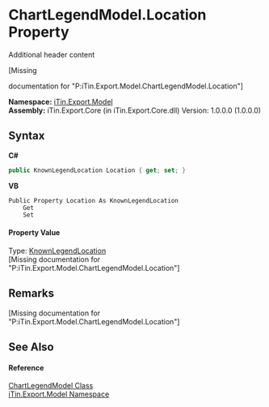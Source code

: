 # ChartLegendModel.Location Property 
Additional header content 

\[Missing <summary> documentation for "P:iTin.Export.Model.ChartLegendModel.Location"\]

**Namespace:**&nbsp;<a href="ef57ffcc-e95e-b212-5a46-9aa6f5a3511f">iTin.Export.Model</a><br />**Assembly:**&nbsp;iTin.Export.Core (in iTin.Export.Core.dll) Version: 1.0.0.0 (1.0.0.0)

## Syntax

**C#**<br />
``` C#
public KnownLegendLocation Location { get; set; }
```

**VB**<br />
``` VB
Public Property Location As KnownLegendLocation
	Get
	Set
```


#### Property Value
Type: <a href="6de764b9-f988-072f-6d07-b11656e3fb01">KnownLegendLocation</a><br />\[Missing <value> documentation for "P:iTin.Export.Model.ChartLegendModel.Location"\]

## Remarks
\[Missing <remarks> documentation for "P:iTin.Export.Model.ChartLegendModel.Location"\]

## See Also


#### Reference
<a href="aa3359ad-1fd0-a260-135d-8fb33c5ab491">ChartLegendModel Class</a><br /><a href="ef57ffcc-e95e-b212-5a46-9aa6f5a3511f">iTin.Export.Model Namespace</a><br />